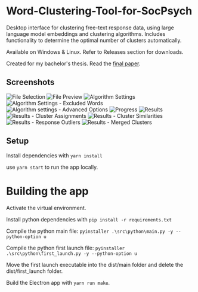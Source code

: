 # Word-Clustering-Tool-for-SocPsych

Desktop interface for clustering free-text response data, using large language model embeddings and clustering algorithms. Includes functionality to determine the optimal number of clusters automatically.

Available on Windows & Linux. Refer to Releases section for downloads.

Created for my bachelor's thesis. Read the [final paper](lklocke_thesis.pdf).

## Screenshots

![File Selection](https://github.com/user-attachments/assets/d27d70f9-fd31-485d-8ef3-b5a0788d6dd0)
![File Preview](https://github.com/user-attachments/assets/2216ed48-40b7-47d5-8520-645059f88549)
![Algorithm Settings](https://github.com/user-attachments/assets/e0ea6740-b604-43f0-aeec-29d2e285f325)
![Algorithm Settings - Excluded Words](https://github.com/user-attachments/assets/3cdb4525-80bc-4208-8d20-8d78a7807752)
![Algorithm settings - Advanced Options](https://github.com/user-attachments/assets/3d753984-4d01-41de-9978-63a758dd23e2)
![Progress](https://github.com/user-attachments/assets/c1883018-5458-4bba-8940-5ab309d67117)
![Results](https://github.com/user-attachments/assets/5b5c3226-9846-4c1c-a590-22840817896e)
![Results - Cluster Assignments](https://github.com/user-attachments/assets/0c1f249c-0225-4484-b4ff-92d43971bef5)
![Results - Cluster Similarities](https://github.com/user-attachments/assets/ff58fbba-d09a-450b-a120-570b8526ef4a)
![Results - Response Outliers](https://github.com/user-attachments/assets/5ffdd7a2-a652-4c09-a8ac-6db31518ec8b)
![Results - Merged Clusters](https://github.com/user-attachments/assets/bea3103f-8433-4ed7-8552-3d93ac0d0910)


## Setup

Install dependencies with `yarn install`

use `yarn start` to run the app locally.

# Building the app

Activate the virtual environment.

Install python dependencies with `pip install -r requirements.txt`

Compile the python main file:
  `pyinstaller .\src\python\main.py -y --python-option u`

Compile the python first launch file:
  `pyinstaller .\src\python\first_launch.py -y --python-option u`

Move the first launch executable into the dist/main folder and delete the dist/first_launch folder.

Build the Electron app with `yarn run make`.


